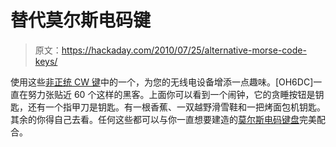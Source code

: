 # 替代莫尔斯电码键

> 原文：<https://hackaday.com/2010/07/25/alternative-morse-code-keys/>

使用这些[非正统 CW 键](http://sites.google.com/site/oh6dccw/strangecwkeys)中的一个，为您的无线电设备增添一点趣味。[OH6DC]一直在努力张贴近 60 个这样的黑客。上面你可以看到一个闹钟，它的贪睡按钮是钥匙，还有一个指甲刀是钥匙。有一根香蕉、一双越野滑雪鞋和一把烤面包机钥匙。其余的你得自己去看。任何这些都可以与你一直想要建造的[莫尔斯电码键盘](http://hackaday.com/2010/05/27/usb-morse-code-keyboard/)完美配合。
